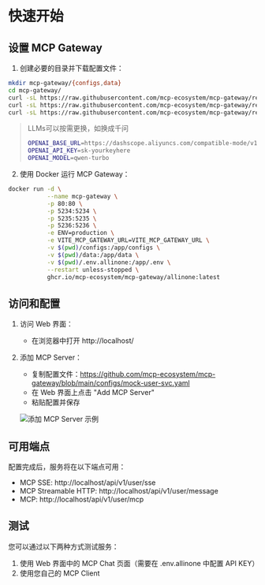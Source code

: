# 快速开始

## 设置 MCP Gateway

1. 创建必要的目录并下载配置文件：

```bash
mkdir mcp-gateway/{configs,data}
cd mcp-gateway/
curl -sL https://raw.githubusercontent.com/mcp-ecosystem/mcp-gateway/refs/heads/main/configs/apiserver.yaml -o configs/apiserver.yaml
curl -sL https://raw.githubusercontent.com/mcp-ecosystem/mcp-gateway/refs/heads/main/configs/mcp-gateway.yaml -o configs/mcp-gateway.yaml
curl -sL https://raw.githubusercontent.com/mcp-ecosystem/mcp-gateway/refs/heads/main/.env.example -o .env.allinone
```

> LLMs可以按需更换，如换成千问
> ```bash
> OPENAI_BASE_URL=https://dashscope.aliyuncs.com/compatible-mode/v1/
> OPENAI_API_KEY=sk-yourkeyhere
> OPENAI_MODEL=qwen-turbo
> ```

2. 使用 Docker 运行 MCP Gateway：

```bash
docker run -d \
           --name mcp-gateway \
           -p 80:80 \
           -p 5234:5234 \
           -p 5235:5235 \
           -p 5236:5236 \
           -e ENV=production \
           -e VITE_MCP_GATEWAY_URL=VITE_MCP_GATEWAY_URL \
           -v $(pwd)/configs:/app/configs \
           -v $(pwd)/data:/app/data \
           -v $(pwd)/.env.allinone:/app/.env \
           --restart unless-stopped \
           ghcr.io/mcp-ecosystem/mcp-gateway/allinone:latest
```

## 访问和配置

1. 访问 Web 界面：
   - 在浏览器中打开 http://localhost/

2. 添加 MCP Server：
   - 复制配置文件：https://github.com/mcp-ecosystem/mcp-gateway/blob/main/configs/mock-user-svc.yaml
   - 在 Web 界面上点击 "Add MCP Server"
   - 粘贴配置并保存

   ![添加 MCP Server 示例](/img/add_mcp_server.png)

## 可用端点

配置完成后，服务将在以下端点可用：

- MCP SSE: http://localhost/api/v1/user/sse
- MCP Streamable HTTP: http://localhost/api/v1/user/message
- MCP: http://localhost/api/v1/user/mcp

## 测试

您可以通过以下两种方式测试服务：

1. 使用 Web 界面中的 MCP Chat 页面（需要在 .env.allinone 中配置 API KEY）
2. 使用您自己的 MCP Client
